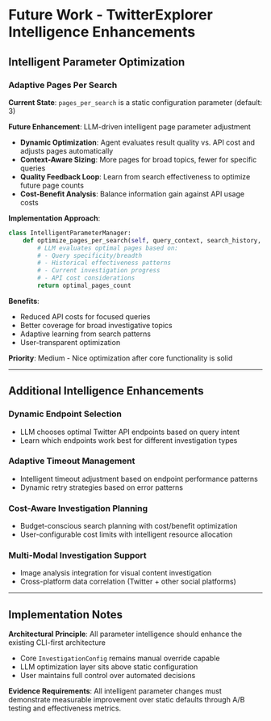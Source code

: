 # Future Work - TwitterExplorer Intelligence Enhancements

## Intelligent Parameter Optimization

### Adaptive Pages Per Search
**Current State**: `pages_per_search` is a static configuration parameter (default: 3)

**Future Enhancement**: LLM-driven intelligent page parameter adjustment
- **Dynamic Optimization**: Agent evaluates result quality vs. API cost and adjusts pages automatically
- **Context-Aware Sizing**: More pages for broad topics, fewer for specific queries
- **Quality Feedback Loop**: Learn from search effectiveness to optimize future page counts
- **Cost-Benefit Analysis**: Balance information gain against API usage costs

**Implementation Approach**:
```python
class IntelligentParameterManager:
    def optimize_pages_per_search(self, query_context, search_history, budget_constraints):
        # LLM evaluates optimal pages based on:
        # - Query specificity/breadth
        # - Historical effectiveness patterns  
        # - Current investigation progress
        # - API cost considerations
        return optimal_pages_count
```

**Benefits**:
- Reduced API costs for focused queries
- Better coverage for broad investigative topics
- Adaptive learning from search patterns
- User-transparent optimization

**Priority**: Medium - Nice optimization after core functionality is solid

---

## Additional Intelligence Enhancements

### Dynamic Endpoint Selection
- LLM chooses optimal Twitter API endpoints based on query intent
- Learn which endpoints work best for different investigation types

### Adaptive Timeout Management
- Intelligent timeout adjustment based on endpoint performance patterns
- Dynamic retry strategies based on error patterns

### Cost-Aware Investigation Planning
- Budget-conscious search planning with cost/benefit optimization
- User-configurable cost limits with intelligent resource allocation

### Multi-Modal Investigation Support
- Image analysis integration for visual content investigation
- Cross-platform data correlation (Twitter + other social platforms)

---

## Implementation Notes

**Architectural Principle**: All parameter intelligence should enhance the existing CLI-first architecture
- Core `InvestigationConfig` remains manual override capable
- LLM optimization layer sits above static configuration
- User maintains full control over automated decisions

**Evidence Requirements**: All intelligent parameter changes must demonstrate measurable improvement over static defaults through A/B testing and effectiveness metrics.
